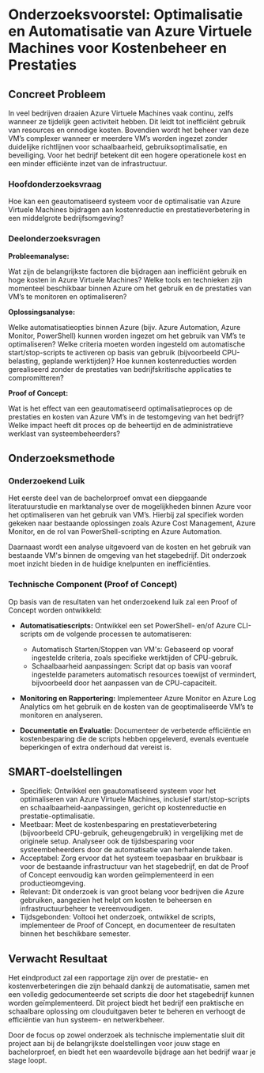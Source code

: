 # Onderzoeksvoorstel: Optimalisatie en Automatisatie van Azure Virtuele Machines voor Kostenbeheer en Prestaties

## Concreet Probleem

In veel bedrijven draaien Azure Virtuele Machines vaak continu, zelfs wanneer ze tijdelijk geen activiteit hebben. Dit leidt tot inefficiënt gebruik van resources en onnodige kosten. Bovendien wordt het beheer van deze VM’s complexer wanneer er meerdere VM’s worden ingezet zonder duidelijke richtlijnen voor schaalbaarheid, gebruiksoptimalisatie, en beveiliging. Voor het bedrijf betekent dit een hogere operationele kost en een minder efficiënte inzet van de infrastructuur.

### Hoofdonderzoeksvraag

Hoe kan een geautomatiseerd systeem voor de optimalisatie van Azure Virtuele Machines bijdragen aan kostenreductie en prestatieverbetering in een middelgrote bedrijfsomgeving?

### Deelonderzoeksvragen

**Probleemanalyse:**

Wat zijn de belangrijkste factoren die bijdragen aan inefficiënt gebruik en hoge kosten in Azure Virtuele Machines?
Welke tools en technieken zijn momenteel beschikbaar binnen Azure om het gebruik en de prestaties van VM’s te monitoren en optimaliseren?

**Oplossingsanalyse:**

Welke automatisatieopties binnen Azure (bijv. Azure Automation, Azure Monitor, PowerShell) kunnen worden ingezet om het gebruik van VM’s te optimaliseren?
Welke criteria moeten worden ingesteld om automatische start/stop-scripts te activeren op basis van gebruik (bijvoorbeeld CPU-belasting, geplande werktijden)?
Hoe kunnen kostenreducties worden gerealiseerd zonder de prestaties van bedrijfskritische applicaties te compromitteren?

**Proof of Concept:**

Wat is het effect van een geautomatiseerd optimalisatieproces op de prestaties en kosten van Azure VM’s in de testomgeving van het bedrijf?
Welke impact heeft dit proces op de beheertijd en de administratieve werklast van systeembeheerders?

## Onderzoeksmethode

### Onderzoekend Luik

Het eerste deel van de bachelorproef omvat een diepgaande literatuurstudie en marktanalyse over de mogelijkheden binnen Azure voor het optimaliseren van het gebruik van VM’s. Hierbij zal specifiek worden gekeken naar bestaande oplossingen zoals Azure Cost Management, Azure Monitor, en de rol van PowerShell-scripting en Azure Automation.

Daarnaast wordt een analyse uitgevoerd van de kosten en het gebruik van bestaande VM's binnen de omgeving van het stagebedrijf. Dit onderzoek moet inzicht bieden in de huidige knelpunten en inefficiënties.

### Technische Component (Proof of Concept)

Op basis van de resultaten van het onderzoekend luik zal een Proof of Concept worden ontwikkeld:

- **Automatisatiescripts:** Ontwikkel een set PowerShell- en/of Azure CLI-scripts om de volgende processen te automatiseren:

  - Automatisch Starten/Stoppen van VM's: Gebaseerd op vooraf ingestelde criteria, zoals specifieke werktijden of CPU-gebruik.
  - Schaalbaarheid aanpassingen: Script dat op basis van vooraf ingestelde parameters automatisch resources toewijst of vermindert, bijvoorbeeld door het aanpassen van de CPU-capaciteit.
- **Monitoring en Rapportering:** Implementeer Azure Monitor en Azure Log Analytics om het gebruik en de kosten van de geoptimaliseerde VM’s te monitoren en analyseren.
- **Documentatie en Evaluatie:** Documenteer de verbeterde efficiëntie en kostenbesparing die de scripts hebben opgeleverd, evenals eventuele beperkingen of extra onderhoud dat vereist is.

## SMART-doelstellingen

- Specifiek: Ontwikkel een geautomatiseerd systeem voor het optimaliseren van Azure Virtuele Machines, inclusief start/stop-scripts en schaalbaarheid-aanpassingen, gericht op kostenreductie en prestatie-optimalisatie.
- Meetbaar: Meet de kostenbesparing en prestatieverbetering (bijvoorbeeld CPU-gebruik, geheugengebruik) in vergelijking met de originele setup. Analyseer ook de tijdsbesparing voor systeembeheerders door de automatisatie van herhalende taken.
- Acceptabel: Zorg ervoor dat het systeem toepasbaar en bruikbaar is voor de bestaande infrastructuur van het stagebedrijf, en dat de Proof of Concept eenvoudig kan worden geïmplementeerd in een productieomgeving.
- Relevant: Dit onderzoek is van groot belang voor bedrijven die Azure gebruiken, aangezien het helpt om kosten te beheersen en infrastructuurbeheer te vereenvoudigen.
- Tijdsgebonden: Voltooi het onderzoek, ontwikkel de scripts, implementeer de Proof of Concept, en documenteer de resultaten binnen het beschikbare semester.

## Verwacht Resultaat

Het eindproduct zal een rapportage zijn over de prestatie- en kostenverbeteringen die zijn behaald dankzij de automatisatie, samen met een volledig gedocumenteerde set scripts die door het stagebedrijf kunnen worden geïmplementeerd. Dit project biedt het bedrijf een praktische en schaalbare oplossing om clouduitgaven beter te beheren en verhoogt de efficiëntie van hun systeem- en netwerkbeheer.

Door de focus op zowel onderzoek als technische implementatie sluit dit project aan bij de belangrijkste doelstellingen voor jouw stage en bachelorproef, en biedt het een waardevolle bijdrage aan het bedrijf waar je stage loopt.
